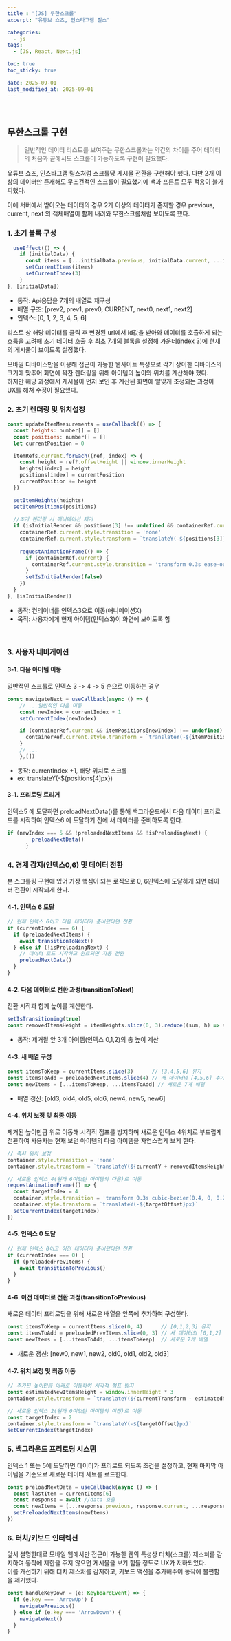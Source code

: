 ```yaml
---
title : "[JS] 무한스크롤"
excerpt: "유튜브 쇼츠, 인스타그램 릴스"

categories:
  - js
tags:
  - [JS, React, Next.js]

toc: true
toc_sticky: true

date: 2025-09-01
last_modified_at: 2025-09-01
---
```

<br>

## 무한스크롤 구현

> 일반적인 데이터 리스트를 보여주는 무한스크롤과는 약간의 차이를 주어 데이터의 처음과 끝에서도 스크롤이 가능하도록 구현이 필요했다.

유튜브 쇼츠, 인스타그램 릴스처럼 스크롤당 게시물 전환을 구현해야 했다. 다만 2개 이상의 데이터만 존재해도 무조건적인 스크롤이 필요했기에 백과 프론트 모두 적용이 불가피했다.

이에 서버에서 받아오는 데이터의 경우 2개 이상의 데이터가 존재할 경우 previous, current, next 의 객체배열이 함께 내려와 무한스크롤처럼 보이도록 했다.

### 1. 초기 블록 구성

```js
  useEffect(() => {
    if (initialData) {
      const items = [...initialData.previous, initialData.current, ...initialData.next]
      setCurrentItems(items)
      setCurrentIndex(3)
    }
}, [initialData])
```
- 동작: Api응답을 7개의 배열로 재구성
- 배열 구조: [prev2, prev1, prev0, CURRENT, next0, next1, next2]
- 인덱스: [0, 1, 2, 3, 4, 5, 6]

리스트 상 해당 데이터를 클릭 후 변경된 url에서 id값을 받아와 데이터를 호출하게 되는 흐름을 고려해 
초기 데이터 호출 후 최초 7개의 블록을 설정해 가운데(index 3)에 현재의 게시물이 보이도록 설정했다.

모바일 디바이스만을 이용해 접근이 가능한 웹사이트 특성으로 각기 상이한 디바이스의 크기에 맞추어 화면에 꽉찬 렌더링을 위해 아이템의 높이와 위치를 계산해야 했다. <br/>
하지만 해당 과정에서 게시물이 먼저 보인 후 계산된 화면에 알맞게 조정되는 과정이 UX를 해쳐 수정이 필요했다.

### 2. 초기 렌더링 및 위치설정

```js
const updateItemMeasurements = useCallback(() => {
  const heights: number[] = []
  const positions: number[] = []
  let currentPosition = 0

  itemRefs.current.forEach((ref, index) => {
    const height = ref?.offsetHeight || window.innerHeight
    heights[index] = height
    positions[index] = currentPosition
    currentPosition += height
  })

  setItemHeights(heights)
  setItemPositions(positions)
  
  //초기 렌더링 시 애니메이션 제거
  if (isInitialRender && positions[3] !== undefined && containerRef.current) {
    containerRef.current.style.transition = 'none'
    containerRef.current.style.transform = `translateY(-${positions[3]}px)`
    
    requestAnimationFrame(() => {
      if (containerRef.current) {
        containerRef.current.style.transition = 'transform 0.3s ease-out'
      }
      setIsInitialRender(false)
    })
  }
}, [isInitialRender])
```
- 동작: 컨테이너를 인덱스3으로 이동(애니메이션X)
- 목적: 사용자에게 현재 아이템(인덱스3)이 화면에 보이도록 함
 
<br/>

### 3. 사용자 네비게이션

#### 3-1. 다음 아이템 이동

일반적인 스크롤로 인덱스 3 -> 4 -> 5 순으로 이동하는 경우

```js
const navigateNext = useCallback(async () => {
    // ...일반적인 다음 이동
    const newIndex = currentIndex + 1
    setCurrentIndex(newIndex)

    if (containerRef.current && itemPositions[newIndex] !== undefined) {
      containerRef.current.style.transform = `translateY(-${itemPositions[newIndex]}px)`
    }
    // ...
    },[])
```
- 동작: currentIndex +1, 해당 위치로 스크롤
- ex: translateY(-${positions[4]px})

#### 3-1. 프리로딩 트리거

인덱스5 에 도달하면 preloadNextData()를 통해 백그라운드에서 다음 데이터 프리로드를 시작하여 인덱스6 에 도달하기 전에 새 데이터를 준비하도록 한다.

```js
if (newIndex === 5 && !preloadedNextItems && !isPreloadingNext) {
        preloadNextData()
      }
```

### 4. 경계 감지(인덱스0,6) 및 데이터 전환

본 스크롤링 구현에 있어 가장 핵심이 되는 로직으로 0, 6인덱스에 도달하게 되면 데이터 전환이 시작되게 한다.

#### 4-1. 인덱스 6 도달

```js
// 현재 인덱스 6이고 다음 데이터가 준비됐다면 전환
if (currentIndex === 6) {
  if (preloadedNextItems) {
    await transitionToNext()
  } else if (!isPreloadingNext) {
    // 데이터 로드 시작하고 완료되면 자동 전환
    preloadNextData()
  }
}
```

#### 4-2. 다음 데이터로 전환 과정(transitionToNext)

전환 시작과 함께 높이를 계산한다.

```js
setIsTransitioning(true)
const removedItemsHeight = itemHeights.slice(0, 3).reduce((sum, h) => sum + h, 0)
```
- 동작: 제거될 앞 3개 아이템(인덱스 0,1,2)의 총 높이 계산

#### 4-3. 새 배열 구성

```js
const itemsToKeep = currentItems.slice(3)      // [3,4,5,6] 유지
const itemsToAdd = preloadedNextItems.slice(4) // 새 데이터의 [4,5,6] 추가
const newItems = [...itemsToKeep, ...itemsToAdd] // 새로운 7개 배열
```
- 배열 갱신: [old3, old4, old5, old6, new4, new5, new6]

#### 4-4. 위치 보정 및 최종 이동

제거된 높이만큼 위로 이동해 시각적 점프를 방지하며 새로운 인덱스 4위치로 부드럽게 전환하여 사용자는 현재 보던 아이템의 다음 아이템을 자연스럽게 보게 한다.

```js
// 즉시 위치 보정
container.style.transition = 'none'
container.style.transform = `translateY(${currentY + removedItemsHeight}px)`

// 새로운 인덱스 4(원래 6이었던 아이템의 다음)로 이동
requestAnimationFrame(() => {
  const targetIndex = 4
  container.style.transition = 'transform 0.3s cubic-bezier(0.4, 0, 0.2, 1)'
  container.style.transform = `translateY(-${targetOffset}px)`
  setCurrentIndex(targetIndex)
})
```

#### 4-5. 인덱스 0 도달

```js
// 현재 인덱스 0이고 이전 데이터가 준비됐다면 전환
if (currentIndex === 0) {
  if (preloadedPrevItems) {
    await transitionToPrevious()
  }
}
```

#### 4-6. 이전 데이터로 전환 과정(transitionToPrevious)

새로운 데이터 프리로딩을 위해 새로운 배열을 앞쪽에 추가하여 구성한다.

```js
const itemsToKeep = currentItems.slice(0, 4)      // [0,1,2,3] 유지  
const itemsToAdd = preloadedPrevItems.slice(0, 3) // 새 데이터의 [0,1,2] 추가
const newItems = [...itemsToAdd, ...itemsToKeep]  // 새로운 7개 배열
```
- 새로운 갱신: [new0, new1, new2, old0, old1, old2, old3]

#### 4-7. 위치 보정 및 최종 이동

```js
// 추가된 높이만큼 아래로 이동하여 시각적 점프 방지
const estimatedNewItemsHeight = window.innerHeight * 3
container.style.transform = `translateY(${currentTransform - estimatedNewItemsHeight}px)`

// 새로운 인덱스 2(원래 0이었던 아이템의 이전)로 이동
const targetIndex = 2
container.style.transform = `translateY(-${targetOffset}px)`
setCurrentIndex(targetIndex)
```

### 5. 백그라운드 프리로딩 시스템

인덱스 1 또는 5에 도달하면 데이터가 프리로드 되도록 조건을 설정하고, 현재 마지막 아이템을 기준으로 새로운 데이터 세트를 로드한다.

```js
const preloadNextData = useCallback(async () => {
  const lastItem = currentItems[6]
  const response = await //data 호출
  const newItems = [...response.previous, response.current, ...response.next]
  setPreloadedNextItems(newItems)
})
```

### 6. 터치/키보드 인터렉션
앞서 설명한대로 모바일 웹에서만 접근이 가능한 웹의 특성상 터치(스크롤) 제스쳐를 감지하여 동작에 제한을 주지 않으면 게시물을 보기 힘들 정도로 UX가 저하되었다. <br/>
이를 개선하기 위해 터치 제스처를 감지하고, 키보드 액션을 추가해주어 동작에 불편함을 제거했다.

```js
const handleKeyDown = (e: KeyboardEvent) => {
  if (e.key === 'ArrowUp') {
    navigatePrevious()
  } else if (e.key === 'ArrowDown') {
    navigateNext()
  }
}
```
